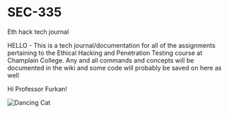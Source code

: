 # SEC-335
Eth hack tech journal

HELLO - This is a tech journal/documentation for all of the assignments pertaining to the Ethical Hacking and Penetration Testing course at Champlain College. 
Any and all commands and concepts will be documented in the wiki and some code will probably be saved on here as well

Hi Professor Furkan!

![Dancing Cat](https://media.giphy.com/media/JIX9t2j0ZTN9S/giphy.gif)
